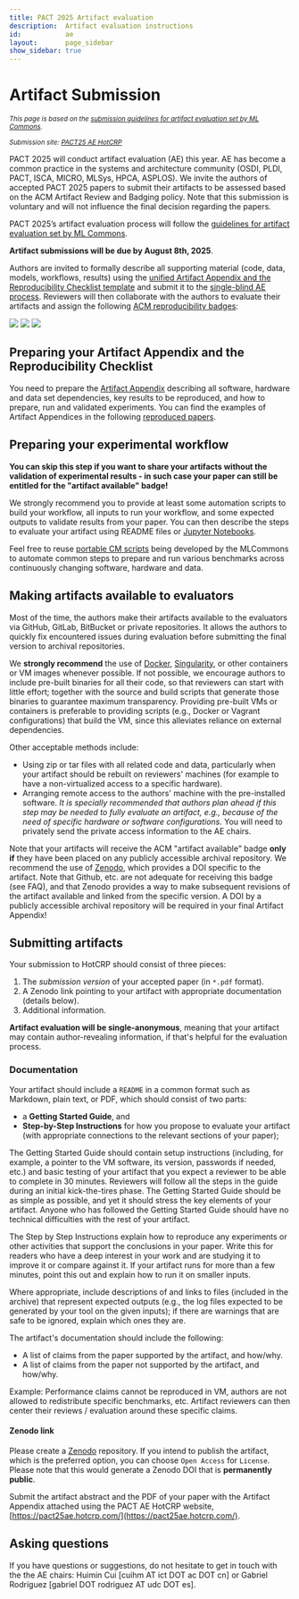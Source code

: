```yaml
---
title: PACT 2025 Artifact evaluation
description:  Artifact evaluation instructions
id:           ae
layout:       page_sidebar
show_sidebar: true
---
```


# Artifact Submission

_<small>This page is based on the [submission guidelines for artifact evaluation set by ML Commons](https://github.com/ctuning/artifact-evaluation/blob/master/docs/submission.md).</small>_

_<small>Submission site: [PACT25 AE HotCRP](https://pact25ae.hotcrp.com)</small>_

PACT 2025 will conduct artifact evaluation (AE) this year. AE has become a common practice in the systems and architecture community (OSDI, PLDI, PACT, ISCA, MICRO, MLSys, HPCA, ASPLOS). We invite the authors of accepted PACT 2025 papers to submit their artifacts to be assessed based on the ACM Artifact Review and Badging policy. Note that this submission is voluntary and will not influence the final decision regarding the papers. 

PACT 2025’s artifact evaluation process will follow the [guidelines for artifact evaluation set by ML Commons](https://github.com/ctuning/artifact-evaluation/blob/master/docs/submission.md).

**Artifact submissions will be due by August 8th, 2025**.

Authors are invited to formally describe all supporting material (code, data, models, workflows, results) using the [unified Artifact Appendix and the Reproducibility Checklist template](https://github.com/ctuning/artifact-evaluation/blob/master/docs/checklist.md) and submit it to the [single-blind AE process](https://github.com/ctuning/artifact-evaluation/blob/master/docs/reviewing.md). Reviewers will then collaborate with the authors to evaluate their artifacts and assign the following [ACM reproducibility badges](https://www.acm.org/publications/policies/artifact-review-and-badging-current):

![](https://www.acm.org/binaries/content/gallery/acm/publications/replication-badges/artifacts_available_dl.jpg)
![](https://www.acm.org/binaries/content/gallery/acm/publications/replication-badges/artifacts_evaluated_functional_dl.jpg)
![](https://www.acm.org/binaries/content/gallery/acm/publications/replication-badges/results_reproduced_dl.jpg)

## Preparing your Artifact Appendix and the Reproducibility Checklist

You need to prepare the [Artifact Appendix](https://github.com/ctuning/artifact-evaluation/blob/master/docs/template/ae.tex) describing all software, hardware and data set dependencies, key results to be reproduced, and how to prepare, run and validated experiments.  You can find the examples of Artifact Appendices in the following [reproduced papers](https://cknow.io/reproduced-papers).

##  Preparing your experimental workflow

**You can skip this step if you want to share your artifacts without the validation of experimental results - in such case your paper can still be entitled for the "artifact available" badge!**

We strongly recommend you to provide at least some automation scripts to build your workflow, all inputs to run your workflow, and some expected outputs to validate results from your paper. You can then describe the steps to evaluate your artifact using README files or [Jupyter Notebooks](https://jupyter.org/).

Feel free to reuse [portable CM scripts](https://github.com/mlcommons/ck/tree/master/cm-mlops/script) being developed by the MLCommons to automate common steps to prepare and run various benchmarks across continuously changing software, hardware and data.

## Making artifacts available to evaluators

Most of the time, the authors make their artifacts available to the evaluators via GitHub, GitLab, BitBucket or private repositories. It allows the authors to quickly fix encountered issues during evaluation before submitting the final version to archival repositories.

We **strongly recommend** the use of [Docker](https://www.docker.com/), [Singularity](https://docs.sylabs.io/guides/3.5/user-guide/introduction.html), or other containers or VM images whenever possible. If not possible, we encourage authors to include pre-built binaries for all their code, so that reviewers can start with little effort; together with the source and build scripts that generate those binaries to guarantee maximum transparency. Providing pre-built VMs or containers is preferable to providing scripts (e.g., Docker or Vagrant configurations) that build the VM, since this alleviates reliance on external dependencies.

Other acceptable methods include:

*   Using zip or tar files with all related code and data, particularly when your artifact should be rebuilt on reviewers' machines (for example to have a non-virtualized access to a specific hardware).
*   Arranging remote access to the authors' machine with the pre-installed software. _It is specially recommended that authors plan ahead if this step may be needed to fully evaluate an artifact, e.g., because of the need of specific hardware or software configurations._ You will need to privately send the private access information to the AE chairs.

Note that your artifacts will receive the ACM "artifact available" badge **only if** they have been placed on any publicly accessible archival repository. We recommend the use of [Zenodo](https://zenodo.org/), which provides a DOI specific to the artifact. Note that Github, etc. are not adequate for receiving this badge (see FAQ), and that Zenodo provides a way to make subsequent revisions of the artifact available and linked from the specific version. A DOI by a publicly accessible archival repository will be required in your final Artifact Appendix!

##  Submitting artifacts

Your submission to HotCRP should consist of three pieces:

1. The _submission version_ of your accepted paper (in ```*.pdf``` format).
2. A Zenodo link pointing to your artifact with appropriate documentation (details below).
3. Additional information.

**Artifact evaluation will be single-anonymous**, meaning that your artifact may contain author-revealing information, if that's helpful for the evaluation process.

### Documentation

Your artifact should include a ```README``` in a common format such as Markdown, plain text, or PDF, which should consist of two parts:

* a **Getting Started Guide**, and
* **Step-by-Step Instructions** for how you propose to evaluate your artifact (with appropriate connections to the relevant sections of your paper);

The Getting Started Guide should contain setup instructions (including, for example, a pointer to the VM software, its version, passwords if needed, etc.) and basic testing of your artifact that you expect a reviewer to be able to complete in 30 minutes. Reviewers will follow all the steps in the guide during an initial kick-the-tires phase. The Getting Started Guide should be as simple as possible, and yet it should stress the key elements of your artifact. Anyone who has followed the Getting Started Guide should have no technical difficulties with the rest of your artifact.

The Step by Step Instructions explain how to reproduce any experiments or other activities that support the conclusions in your paper. Write this for readers who have a deep interest in your work and are studying it to improve it or compare against it. If your artifact runs for more than a few minutes, point this out and explain how to run it on smaller inputs.

Where appropriate, include descriptions of and links to files (included in the archive) that represent expected outputs (e.g., the log files expected to be generated by your tool on the given inputs); if there are warnings that are safe to be ignored, explain which ones they are.

The artifact's documentation should include the following:

* A list of claims from the paper supported by the artifact, and how/why.
* A list of claims from the paper not supported by the artifact, and how/why.

Example: Performance claims cannot be reproduced in VM, authors are not allowed to redistribute specific benchmarks, etc. Artifact reviewers can then center their reviews / evaluation around these specific claims.

#### Zenodo link

Please create a [Zenodo](https://zenodo.org) repository. If you intend to publish the artifact, which is the preferred option, you can choose ```Open Access``` for ```License```. Please note that this would generate a Zenodo DOI that is **permanently public**.

Submit the artifact abstract and the PDF of your paper with the Artifact Appendix attached using the PACT AE HotCRP website, [https://pact25ae.hotcrp.com/](https://pact25ae.hotcrp.com/).

## Asking questions

If you have questions or suggestions, do not hesitate to get in touch with the the AE chairs: Huimin Cui [cuihm AT ict DOT ac DOT cn]
or Gabriel Rodríguez [gabriel DOT rodriguez AT udc DOT es].
